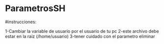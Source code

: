 # ParametrosSH

#instrucciones:

1-Cambiar la variable de usuario por el usuario de tu pc
2-este archivo debe estar en la raiz (/home/usuario)
3-tener cuidado con el parametro eliminar
